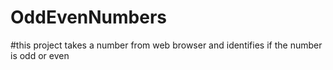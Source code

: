 # OddEvenNumbers
#this project takes a number from web browser and identifies if the number is odd or even
